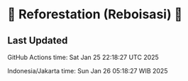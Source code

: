 
# 🌳 Reforestation (Reboisasi) 🌲

## Last Updated

GitHub Actions time: Sat Jan 25 22:18:27 UTC 2025

Indonesia/Jakarta time: Sun Jan 26 05:18:27 WIB 2025
